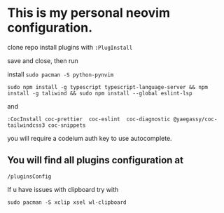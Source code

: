 # This is my personal neovim configuration.

clone  repo 
install plugins with `:PlugInstall`

save and close, then run

install 
`
sudo pacman -S python-pynvim
`

`sudo npm install -g typescript typescript-language-server && npm install -g taliwind && sudo npm install --global eslint-lsp`

and

`:CocInstall coc-prettier  coc-eslint  coc-diagnostic @yaegassy/coc-tailwindcss3 coc-snippets`

you will require a codeium auth key to use autocomplete.

## You will find all plugins configuration at

`/pluginsConfig`


If u have issues with clipboard try with

`
sudo pacman -S xclip xsel wl-clipboard
`

